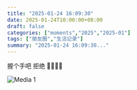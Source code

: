 ```yaml
---
title: "2025-01-24 16:09:30"
date: 2025-01-24T10:00:00+08:00
draft: false
categories: ["moments","2025","2025-01"]
tags: ["朋友圈","生活记录"]
summary: "2025-01-24 16:09:30..."
---
```


握个手吧 
​拒绝 🫸🫸🫸🫸

![Media 1](/Moments/photos/2025-01-24/202501241609300.jpg)

